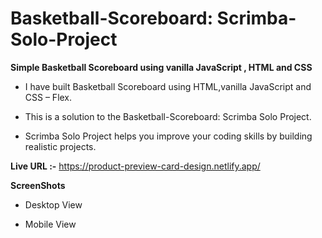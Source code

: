# Basketball-Scoreboard: Scrimba-Solo-Project
**Simple Basketball Scoreboard using vanilla JavaScript , HTML and CSS**

- I have built Basketball Scoreboard using HTML,vanilla JavaScript and CSS – Flex.
+ This is a solution to the Basketball-Scoreboard: Scrimba Solo Project.
* Scrimba Solo Project helps you improve your coding skills by building realistic projects.
  
**Live URL :-** https://product-preview-card-design.netlify.app/

**ScreenShots**

- Desktop View

- Mobile View
